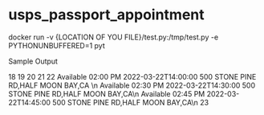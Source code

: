 # usps_passport_appointment

docker run -v {LOCATION OF YOU FILE}/test.py:/tmp/test.py -e PYTHONUNBUFFERED=1 pyt


Sample Output 

18
19
20
21
22
Available 02:00 PM 2022-03-22T14:00:00 500 STONE PINE RD,HALF MOON BAY,CA \n
Available 02:30 PM 2022-03-22T14:30:00 500 STONE PINE RD,HALF MOON BAY,CA\n
Available 02:45 PM 2022-03-22T14:45:00 500 STONE PINE RD,HALF MOON BAY,CA\n
23
